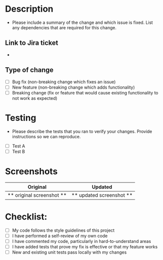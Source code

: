 # Description
- Please include a summary of the change and which issue is fixed. List any dependencies that are required for this change.

## Link to Jira ticket
- 

## Type of change
- [ ] Bug fix (non-breaking change which fixes an issue)
- [ ] New feature (non-breaking change which adds functionality)
- [ ] Breaking change (fix or feature that would cause existing functionality to not work as expected)

# Testing
- Please describe the tests that you ran to verify your changes. Provide instructions so we can reproduce. 
- [ ] Test A
- [ ] Test B

# Screenshots

Original | Updated
:------------------------:|:------------------------:
** original screenshot ** | ** updated screenshot **


# Checklist:

- [ ] My code follows the style guidelines of this project
- [ ] I have performed a self-review of my own code
- [ ] I have commented my code, particularly in hard-to-understand areas
- [ ] I have added tests that prove my fix is effective or that my feature works
- [ ] New and existing unit tests pass locally with my changes
